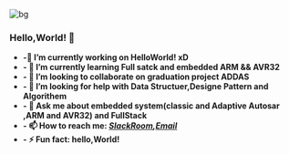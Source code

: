 ![bg](red)
### Hello,World! 👋
   * __-🔭 I’m currently working on HelloWorld! xD__ <br/>
   * __- 🌱 I’m currently learning Full satck and embedded ARM && AVR32__ <br/>
   * __- 👯 I’m looking to collaborate on graduation project ADDAS__  <br/>
   * __- 🤔 I’m looking for help with Data Structuer,Designe Pattern and Algorithem__  <br/>
   * __- 💬 Ask me about embedded system(classic and Adaptive Autosar ,ARM and AVR32) and FullStack__  <br/>
   * __- 📫 How to reach me: ***[SlackRoom](https://join.slack.com/t/diplomacalend-7f12265/shared_invite/zt-ioly6168-wcXyz~2Pg2PHVkpHGAUHhQ),[Email](abassalah219@gmail.com)***__  <br/>
   * __- ⚡ Fun fact: hello,World!__ 
  
